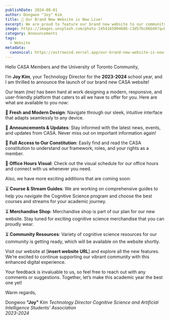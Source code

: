 ```yaml
---
publishDate: 2024-08-01
author: Dongwoo "Joy" Kim
title: 🎉 Our Brand New Website is Now Live!
excerpt: We are proud to feature our brand new website to our community! Read more to find out what we have to offer in our new website.
image: https://images.unsplash.com/photo-1454165804606-c3d57bc86b40?q=80&w=2670&auto=format&fit=crop&ixlib=rb-4.0.3&ixid=M3wxMjA3fDB8MHxwaG90by1wYWdlfHx8fGVufDB8fHx8fA%3D%3D
category: Announcements
tags:
  - Website
metadata:
  canonical: https://astrowind.vercel.app/our-brand-new-website-is-now-live
---
```

Hello CASA Members and the University of Toronto Community,

I’m **Joy Kim**, your Technology Director for the **2023-2024** school year, and I am thrilled to announce the launch of our brand new CASA website!

Our team *(me)* has been hard at work designing a modern, responsive, and user-friendly platform that caters to all we have to offer for you. Here are what are available to you now:

🤖 **Fresh and Modern Design**: Navigate through our sleek, intuitive interface that adapts seamlessly to any device.

🤖 **Announcements & Updates**: Stay informed with the latest news, events, and updates from CASA. Never miss out on important information again!

🤖 **Full Access to Our Constitution**: Easily find and read the CASA constitution to understand our framework, roles, and your rights as a member.

🤖 **Office Hours Visual**: Check out the visual schedule for our office hours and connect with us whenever you need.

Also, we have more exciting additions that are coming soon:

⏳ **Course & Stream Guides**: We are working on comprehensive guides to help you navigate the Cognitive Science program and choose the best courses and streams for your academic journey.

⏳ **Merchandise Shop**: Merchandise shop is part of our plan for our new website. Stay tuned for exciting cognitive science merchandise that you can proudly wear.

⏳ **Community Resources**: Variety of cognitive science resources for our community is getting ready, which will be available on the website shortly.

Visit our website at [**insert website URL**] and explore all the new features. We’re excited to continue supporting our vibrant community with this enhanced digital experience.

Your feedback is invaluable to us, so feel free to reach out with any comments or suggestions. Together, let’s make this academic year the best one yet!

Warm regards,

Dongwoo **"Joy"** Kim
*Technology Director*
*Cognitive Science and Artificial Intelligence Students' Association*  
*2023-2024*
